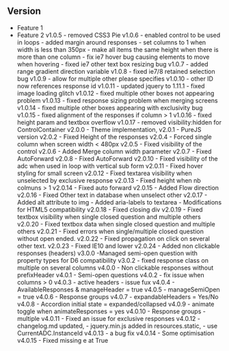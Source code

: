 Version
-------


- Feature 1
- Feature 2        v1.0.5 - removed CSS3 Pie
		v1.0.6 - enabled control to be used in loops
			   - added margin around responses
			   - set columns to 1 when width is less than 350px
			   - make all items the same height when there is more than one column
			   - fix ie7 hover bug causing elements to move when hovering
			   - fixed ie7 other text box resizing bug
		v1.0.7 - added range gradient direction variable
		v1.0.8 - fixed ie7/8 retained selection bug
		v1.0.9 - allow for multiple other please specifies
		v1.0.10 - other ID now references response id
		v1.0.11 - updated jquery to 1.11.1
			    - fixed image loading glitch
		v1.0.12 - fixed multiple other boxes not appearing problem
		v1.0.13 - fixed response sizing problem when merging screens
		v1.0.14 - fixed multiple other boxes appearing with exclusivity bug
		v1.0.15 - fixed alignment of the responses if column > 1
		v1.0.16 - fixed height param and textbox overflow
		v1.0.17 - removed visibility:hidden for ControlContainer
		v2.0.0 - Theme implementation,
		v2.0.1 - PureJS version
		v2.0.2 - Fixed Height of the responses
		v2.0.4 - Forced single column when screen width < 480px
		v2.0.5 - Fixed visibility of the control
		v2.0.6 - Added Merge column width parameter
		v2.0.7 - Fixed AutoForward
		v2.0.8 - Fixed AutoForward
		v2.0.10 - Fixed visibility of the adc when used in loop with vertical sub form
		v2.0.11 - Fixed hover styling for small screen
		v2.0.12 - Fixed textarea visibility when unselected by exclusive response
		v2.0.13 - Fixed height when nb colmuns > 1
		v2.0.14 - Fixed auto forward
		v2.0.15 - Added Flow direction
		v2.0.16 - Fixed Other text in database when unselect other
		v2.0.17 - Added alt attribute to img
				   - Added aria-labels to textarea
				   - Modifications for HTML5 compatibility
		v2.0.18 - Fixed closing div
		v2.0.19 - Fixed textbox visibility when single closed question and multiple others
		v2.0.20 - Fixed textbox data when single closed question and multiple others
		v2.0.21 - Fixed errors when single/multiple closed question without open ended.
		v2.0.22 - Fixed propagation on click on several other text.
		v2.0.23 - Fixed IE10 and lower
		v2.0.24 - Added non clickable responses (headers)
		v3.0.0 -Managed semi-open question with property types for D6 compatibility
        v3.0.2 - fixed response class on multiple on several columns
		v4.0.0 - Non clickable responses without prefixHeader
    v4.0.1 - Semi-open questions
    v4.0.2 - fix issue when columns > 0
    v4.0.3 - active headers - issue fux
    v4.0.4 - AvailableResponses & manageHeader = true
    v4.0.5 - manageSemiOpen = true
    v4.0.6 - Response groups
    v4.0.7 - expandableHeaders = Yes/No
    v4.0.8 - Accordion initial state = expanded/collapsed
    v4.0.9 - animate toggle when animateResponses = yes
    v4.0.10 - Response groups - multiple
    v4.0.11 - Fixed an issue for exclusive responses
    v4.0.12 - changelog.md updated,
            - jquery.min.js added in resources.static,
            - use CurrentADC.InstanceId
		v4.0.13 - a bug fix
        v4.0.14 - Some optimisation
        v4.0.15 - Fixed missing e at True

